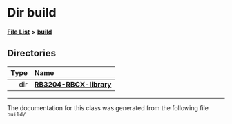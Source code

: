 
# Dir build


[**File List**](files.md) **>** [**build**](dir_4fef79e7177ba769987a8da36c892c5f.md)












## Directories

| Type | Name |
| ---: | :--- |
| dir | [**RB3204-RBCX-library**](dir_6e2f6bf38ad600996f360c484704d30b.md) <br> |

















------------------------------
The documentation for this class was generated from the following file `build/`